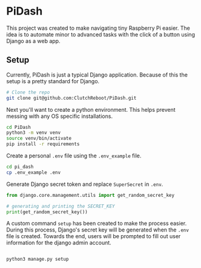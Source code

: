 # PiDash
This project was created to make navigating tiny Raspberry Pi easier.
The idea is to automate minor to advanced tasks with the click of a button using Django as a web app.

## Setup
Currently, PiDash is just a typical Django application.
Because of this the setup is a pretty standard for Django.

```bash
# Clone the repo
git clone git@github.com:ClutchReboot/PiDash.git
```


Next you'll want to create a python environment.
This helps prevent messing with any OS specific installations.
```bash
cd PiDash
python3 -m venv venv
source venv/bin/activate
pip install -r requirements
```

Create a personal `.env` file using the `.env_example` file.
```bash
cd pi_dash
cp .env_example .env
```

Generate Django secret token and replace `SuperSecret` in `.env`.

```python
from django.core.management.utils import get_random_secret_key

# generating and printing the SECRET_KEY
print(get_random_secret_key())
```

A custom command `setup` has been created to make the process easier.
During this process, Django's secret key will be generated when the `.env` file is created.
Towards the end, users will be prompted to fill out user information for the django admin account.
```bash

python3 manage.py setup
```